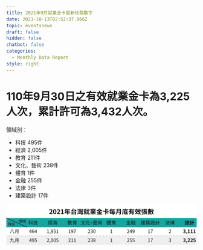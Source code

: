 ```yaml
---
title: 2021年9月就業金卡最新核發數字
date: 2021-10-13T02:52:37.066Z
topic: eventsnews
draft: false
hidden: false
chatbot: false
categories:
  - Monthly Data Report
style: right
---
```

# 110年9月30日之有效就業金卡為3,225人次，累計許可為3,432人次。

領域別：

* 科技 495件
* 經濟 2,005件
* 教育 211件
* 文化、藝術 238件
* 體育 1件
* 金融 255件
* 法律 3件
* 建築設計 17件

![2021年台灣就業金卡每月底有效張數-九月](/cms-uploads/2021年台灣就業金卡每月底有效張數-9中.jpg "2021年台灣就業金卡每月底有效張數- 九月")